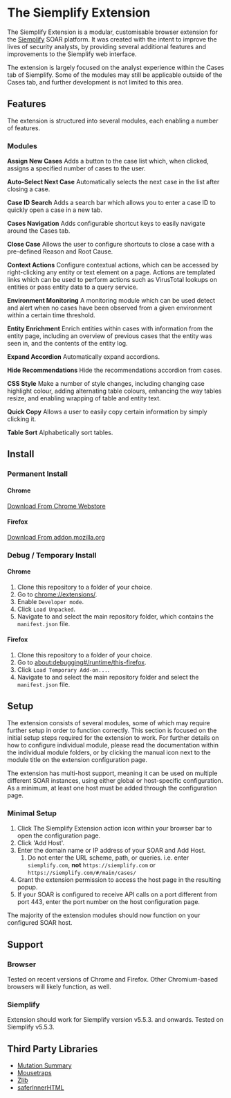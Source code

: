 # The Siemplify Extension
The Siemplify Extension is a modular, customisable browser extension for the [Siemplify](https://www.siemplify.co/) SOAR platform. It was created with the intent to improve the lives of security analysts, by providing several additional features and improvements to the Siemplify web interface.

The extension is largely focused on the analyst experience within the Cases tab of Siemplify. Some of the modules may still be applicable outside of the Cases tab, and further development is not limited to this area.

## Features
The extension is structured into several modules, each enabling a number of features.

### Modules
**Assign New Cases**
Adds a button to the case list which, when clicked, assigns a specified number of cases to the user.

**Auto-Select Next Case**
Automatically selects the next case in the list after closing a case.

**Case ID Search**
Adds a search bar which allows you to enter a case ID to quickly open a case in a new tab.

**Cases Navigation**
Adds configurable shortcut keys to easily navigate around the Cases tab.

**Close Case**
Allows the user to configure shortcuts to close a case with a pre-defined Reason and Root Cause.

**Context Actions**
Configure contextual actions, which can be accessed by right-clicking any entity or text element on a page. Actions are templated links which can be used to perform actions such as VirusTotal lookups on entities or pass entity data to a query service.

**Environment Monitoring**
A monitoring module which can be used detect and alert when no cases have been observed from a given environment within a certain time threshold.

**Entity Enrichment**
Enrich entities within cases with information from the entity page, including an overview of previous cases that the entity was seen in, and the contents of the entity log.

**Expand Accordion**
Automatically expand accordions.

**Hide Recommendations**
Hide the recommendations accordion from cases.

**CSS Style**
Make a number of style changes, including changing case highlight colour, adding alternating table colours, enhancing the way tables resize, and enabling wrapping of table and entity text.

**Quick Copy**
Allows a user to easily copy certain information by simply clicking it.

**Table Sort**
Alphabetically sort tables.

## Install
### Permanent Install
#### Chrome
[Download From Chrome Webstore](https://chrome.google.com/webstore/detail/the-siemplify-extension/lhjlconlpeljljbadkaihcdhoacclhpk)

#### Firefox
[Download From addon.mozilla.org](https://addons.mozilla.org/en-GB/firefox/addon/the-siemplify-extension/)

### Debug / Temporary Install
#### Chrome
1. Clone this repository to a folder of your choice.
2. Go to [chrome://extensions/](chrome://extensions/).
3. Enable `Developer mode`.
4. Click `Load Unpacked`.
5. Navigate to and select the main repository folder, which contains the `manifest.json` file.

#### Firefox
1. Clone this repository to a folder of your choice.
2. Go to [about:debugging#/runtime/this-firefox](about:debugging#/runtime/this-firefox).
3. Click `Load Temporary Add-on...`.
4. Navigate to and select the main repository folder and select the `manifest.json` file.

## Setup
The extension consists of several modules, some of which may require further setup in order to function correctly.
This section is focused on the initial setup steps required for the extension to work. For further details on how to configure individual module, please read the documentation within the individual module folders, or by clicking the manual icon next to the module title on the extension configuration page.

The extension has multi-host support, meaning it can be used on multiple different SOAR instances, using either global or host-specific configuration. As a minimum, at least one host must be added through the configuration page.

### Minimal Setup
1. Click The Siemplify Extension action icon within your browser bar to open the configuration page.
2. Click 'Add Host'.
3. Enter the domain name or IP address of your SOAR and Add Host.
    1. Do not enter the URL scheme, path, or queries. i.e. enter `siemplify.com`, **not** `https://siemplify.com` or `https://siemplify.com/#/main/cases/`
4. Grant the extension permission to access the host page in the resulting popup.
5. If your SOAR is configured to receive API calls on a port different from port 443, enter the port number on the host configuration page.

The majority of the extension modules should now function on your configured SOAR host.

## Support
### Browser
Tested on recent versions of Chrome and Firefox. Other Chromium-based browsers will likely function, as well.

### Siemplify
Extension should work for Siemplify version v5.5.3. and onwards.
Tested on Siemplify v5.5.3.

## Third Party Libraries
- [Mutation Summary](https://github.com/rafaelw/mutation-summary)
- [Mousetraps](https://github.com/devsecdan/mousetraps)
- [Zlib](https://github.com/imaya/zlib.js)
- [saferInnerHTML](https://github.com/cferdinandi/saferInnerHTML)